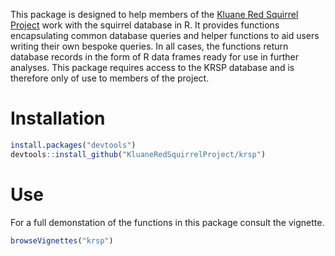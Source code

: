 <!-- README.md is generated from README.rmd. Please edit that file -->
This package is designed to help members of the [Kluane Red Squirrel Project](http://redsquirrel.biology.ualberta.ca/) work with the squirrel database in R. It provides functions encapsulating common database queries and helper functions to aid users writing their own bespoke queries. In all cases, the functions return database records in the form of R data frames ready for use in further analyses. This package requires access to the KRSP database and is therefore only of use to members of the project.

Installation
============

``` r
install.packages("devtools")
devtools::install_github("KluaneRedSquirrelProject/krsp")
```

Use
===

For a full demonstation of the functions in this package consult the vignette.

``` r
browseVignettes("krsp")
```
